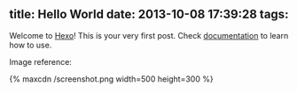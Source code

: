 title: Hello World
date: 2013-10-08 17:39:28
tags:
---

Welcome to [Hexo](http://zespia.tw/hexo)! This is your very first post. Check [documentation](http://zespia.tw/hexo/docs) to learn how to use.

Image reference:

{% maxcdn /screenshot.png width=500 height=300 %}
